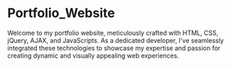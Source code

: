 # Portfolio_Website
Welcome to my portfolio website, meticulously crafted with HTML, CSS, jQuery, AJAX, and JavaScripts. As a dedicated developer, I've seamlessly integrated these technologies to showcase my expertise and passion for creating dynamic and visually appealing web experiences.

